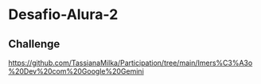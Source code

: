 # Desafio-Alura-2


## Challenge




https://github.com/TassianaMilka/Participation/tree/main/Imers%C3%A3o%20Dev%20com%20Google%20Gemini
